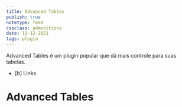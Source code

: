 ```yaml
---
title: Advanced Tables
publish: true
notetype: feed
cssclass: admonitions
date: 13-12-2021
tags: plugin
---
```


Advanced Tables é um plugin popular que dá mais controle para suas tabelas.

- [b] Links

# Advanced Tables

